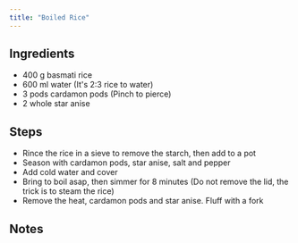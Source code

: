 ```yaml
---
title: "Boiled Rice"
---
```


## Ingredients
* 400 g basmati rice
* 600 ml water (It's 2:3 rice to water)
* 3 pods cardamon pods (Pinch to pierce)
* 2 whole star anise

## Steps
* Rince the rice in a sieve to remove the starch, then add to a pot
* Season with cardamon pods, star anise, salt and pepper
* Add cold water and cover
* Bring to boil asap, then simmer for 8 minutes (Do not remove the lid, the trick is to steam the rice)
* Remove the heat, cardamon pods and star anise. Fluff with a fork

## Notes

